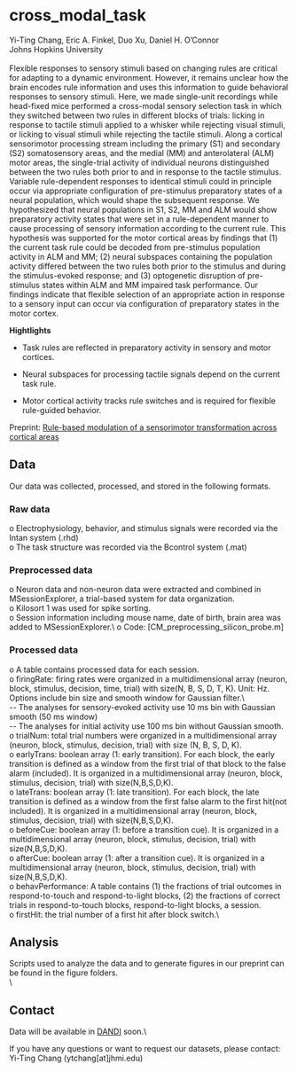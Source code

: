 # cross_modal_task
Yi-Ting Chang, Eric A. Finkel, Duo Xu, Daniel H. O’Connor\
Johns Hopkins University\
\
Flexible responses to sensory stimuli based on changing rules are critical for adapting to a dynamic environment. However, it remains unclear how the brain encodes rule information and uses this information to guide behavioral responses to sensory stimuli. Here, we made single-unit recordings while head-fixed mice performed a cross-modal sensory selection task in which they switched between two rules in different blocks of trials: licking in response to tactile stimuli applied to a whisker while rejecting visual stimuli, or licking to visual stimuli while rejecting the tactile stimuli. Along a cortical sensorimotor processing stream including the primary (S1) and secondary (S2) somatosensory areas, and the medial (MM) and anterolateral (ALM) motor areas, the single-trial activity of individual neurons distinguished between the two rules both prior to and in response to the tactile stimulus. Variable rule-dependent responses to identical stimuli could in principle occur via appropriate configuration of pre-stimulus preparatory states of a neural population, which would shape the subsequent response. We hypothesized that neural populations in S1, S2, MM and ALM would show preparatory activity states that were set in a rule-dependent manner to cause processing of sensory information according to the current rule. This hypothesis was supported for the motor cortical areas by findings that (1) the current task rule could be decoded from pre-stimulus population activity in ALM and MM; (2) neural subspaces containing the population activity differed between the two rules both prior to the stimulus and during the stimulus-evoked response; and (3) optogenetic disruption of pre-stimulus states within ALM and MM impaired task performance. Our findings indicate that flexible selection of an appropriate action in response to a sensory input can occur via configuration of preparatory states in the motor cortex.

**Hightlights**

- Task rules are reflected in preparatory activity in sensory and motor cortices.

- Neural subspaces for processing tactile signals depend on the current task rule.

- Motor cortical activity tracks rule switches and is required for flexible rule-guided behavior.

Preprint: [Rule-based modulation of a sensorimotor transformation across cortical areas](https://doi.org/10.1101/2023.08.21.554194) 

## Data
Our data was collected, processed, and stored in the following formats.     
### Raw data
o	Electrophysiology, behavior, and stimulus signals were recorded via the Intan system (.rhd)\
o	The task structure was recorded via the Bcontrol system (.mat)
### Preprocessed data
o	Neuron data and non-neuron data were extracted and combined in MSessionExplorer, a trial-based system for data organization. \
o	Kilosort 1 was used for spike sorting.\
o	Session information including mouse name, date of birth, brain area was added to MSessionExplorer.\ 
o	Code: [CM_preprocessing_silicon_probe.m] 
### Processed data
o	A table contains processed data for each session.\
o	firingRate: firing rates were organized in a multidimensional array (neuron, block, stimulus, decision, time, trial) with size(N, B, S, D, T, K). Unit: Hz. Options include bin size and smooth window for Gaussian filter.\  
  -- The analyses for sensory-evoked activity use 10 ms bin with Gaussian smooth (50 ms window)\
  -- The analyses for initial activity use 100 ms bin without Gaussian smooth.\
o	trialNum: total trial numbers were organized in a multidimensional array (neuron, block, stimulus, decision, trial) with size (N, B, S, D, K).\
o	earlyTrans: boolean array (1: early transition). For each block, the early transition is defined as a window from the first trial of that block to the false alarm (included). It is organized in a multidimensional array (neuron, block, stimulus, decision, trial) with size(N,B,S,D,K).\
o	lateTrans: boolean array (1: late transition). For each block, the late transition is defined as a window from the first false alarm to the first hit(not included). It is organized in a multidimensional array (neuron, block, stimulus, decision, trial) with size(N,B,S,D,K).\
o	beforeCue: boolean array (1: before a transition cue). It is organized in a multidimensional array (neuron, block, stimulus, decision, trial) with size(N,B,S,D,K).\
o	afterCue: boolean array (1: after a transition cue). It is organized in a multidimensional array (neuron, block, stimulus, decision, trial) with size(N,B,S,D,K).\
o	behavPerformance: A table contains (1) the fractions of trial outcomes in respond-to-touch and respond-to-light blocks, (2) the fractions of correct trials in respond-to-touch blocks, respond-to-light blocks, a session.\
o	firstHit: the trial number of a first hit after block switch.\   

## Analysis
Scripts used to analyze the data and to generate figures in our preprint can be found in the figure folders.\
\
## Contact
Data will be available in [DANDI](https://www.dandiarchive.org/) soon.\

If you have any questions or want to request our datasets, please contact:\
Yi-Ting Chang (ytchang[at]jhmi.edu)



